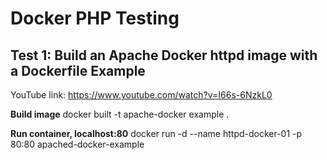 # Docker PHP Testing

## Test 1: Build an Apache Docker httpd image with a Dockerfile Example

YouTube link: https://www.youtube.com/watch?v=I66s-6NzkL0

**Build image**
docker built -t apache-docker example .

**Run container, localhost:80**
docker run -d --name httpd-docker-01 -p 80:80 apached-docker-example
